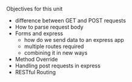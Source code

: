 Objectives for this unit

- difference between GET and POST requests
- How to parse request body
- Forms and express
  - how do we send data to an express app
  - multiple routes required
  - combining it in new ways
- Method Override
- Handling post requests in express
- RESTful Routing
